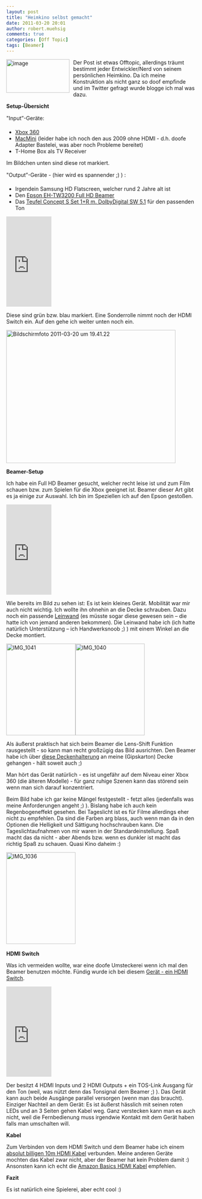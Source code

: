 ```yaml
---
layout: post
title: "Heimkino selbst gemacht"
date: 2011-03-20 20:01
author: robert.muehsig
comments: true
categories: [Off Topic]
tags: [Beamer]
---
```

<p><a href="{{BASE_PATH}}/assets/wp-images/image1214.png"><img style="border-bottom: 0px; border-left: 0px; margin: 0px 10px 0px 0px; display: inline; border-top: 0px; border-right: 0px" title="image" border="0" alt="image" align="left" src="{{BASE_PATH}}/assets/wp-images/image_thumb394.png" width="168" height="89" /></a> Der Post ist etwas Offtopic, allerdings träumt bestimmt jeder Entwickler/Nerd von seinem persönlichen Heimkino. Da ich meine Konstruktion als nicht ganz so doof empfinde und im Twitter gefragt wurde blogge ich mal was dazu.</p> <!--more-->  <p><strong>Setup-Übersicht</strong></p>  <p>"Input”-Geräte:</p>  <ul>   <li><a href="http://www.amazon.de/gp/product/B003S3QT0Q/ref=as_li_ss_tl?ie=UTF8&amp;tag=meinkleinerbl-21&amp;linkCode=as2&amp;camp=1638&amp;creative=19454&amp;creativeASIN=B003S3QT0Q">Xbox 360</a> </li>    <li><a href="http://www.amazon.de/gp/product/B003SBJUC2/ref=as_li_ss_tl?ie=UTF8&amp;tag=meinkleinerbl-21&amp;linkCode=as2&amp;camp=1638&amp;creative=19454&amp;creativeASIN=B003SBJUC2">MacMini</a> (leider habe ich noch den aus 2009 ohne HDMI - d.h. doofe Adapter Bastelei, was aber noch Probleme bereitet) </li>    <li>T-Home Box als TV Receiver </li> </ul>  <p>Im Bildchen unten sind diese rot markiert.</p>  <p>"Output”-Geräte - (hier wird es spannender ;) ) :</p>  <ul>   <li>Irgendein Samsung HD Flatscreen, welcher rund 2 Jahre alt ist </li>    <li>Den <a href="http://www.amazon.de/gp/product/B0046HAL6Q/ref=as_li_ss_tl?ie=UTF8&amp;tag=meinkleinerbl-21&amp;linkCode=as2&amp;camp=1638&amp;creative=19454&amp;creativeASIN=B0046HAL6Q">Epson EH-TW3200 Full HD Beamer</a> </li>    <li>Das <a href="http://www.amazon.de/gp/product/B000XQAVJG/ref=as_li_ss_tl?ie=UTF8&amp;tag=meinkleinerbl-21&amp;linkCode=as2&amp;camp=1638&amp;creative=19454&amp;creativeASIN=B000XQAVJG">Teufel Concept S Set 1+R m. DolbyDigital SW 5.1</a> für den passenden Ton </li> </ul>  <p><iframe style="width: 120px; height: 240px" marginheight="0" src="http://rcm-de.amazon.de/e/cm?lt1=_blank&amp;bc1=FFFFFF&amp;IS2=1&amp;bg1=FFFFFF&amp;fc1=000000&amp;lc1=0000FF&amp;t=meinkleinerbl-21&amp;o=3&amp;p=8&amp;l=as4&amp;m=amazon&amp;f=ifr&amp;ref=ss_til&amp;asins=B000XQAVJG" frameborder="0" marginwidth="0" scrolling="no"></iframe></p>  <p>Diese sind grün bzw. blau markiert. Eine Sonderrolle nimmt noch der HDMI Switch ein. Auf den gehe ich weiter unten noch ein.</p>  <p><a href="{{BASE_PATH}}/assets/wp-images/Bildschirmfoto20110320um19.41.22.png"><img style="border-bottom: 0px; border-left: 0px; display: inline; border-top: 0px; border-right: 0px" title="Bildschirmfoto 2011-03-20 um 19.41.22" border="0" alt="Bildschirmfoto 2011-03-20 um 19.41.22" src="{{BASE_PATH}}/assets/wp-images/Bildschirmfoto20110320um19.41.22_thumb.png" width="450" height="354" /></a> </p>  <p><strong>Beamer-Setup</strong></p>  <p>Ich habe ein Full HD Beamer gesucht, welcher recht leise ist und zum Film schauen bzw. zum Spielen f&uuml;r die Xbox geeignet ist. Beamer dieser Art gibt es ja einige zur Auswahl. Ich bin im Speziellen ich auf den Epson gesto&szlig;en. </p> <iframe style="width: 120px; height: 240px" marginheight="0" src="http://rcm-de.amazon.de/e/cm?lt1=_blank&amp;amp;bc1=FFFFFF&amp;amp;IS2=1&amp;amp;bg1=FFFFFF&amp;amp;fc1=000000&amp;amp;lc1=0000FF&amp;amp;t=meinkleinerbl-21&amp;amp;o=3&amp;amp;p=8&amp;amp;l=as4&amp;amp;m=amazon&amp;amp;f=ifr&amp;amp;ref=ss_til&amp;amp;asins=B0046HAL6Q" frameborder="0" marginwidth="0" scrolling="no"></iframe>  <p>Wie bereits im Bild zu sehen ist: Es ist kein kleines Ger&auml;t. Mobilit&auml;t war mir auch nicht wichtig. Ich wollte ihn ohnehin an die Decke schrauben. Dazu noch ein passende <a href="http://www.amazon.de/gp/product/B001W7JYYS/ref=as_li_ss_tl?ie=UTF8&amp;amp;tag=meinkleinerbl-21&amp;amp;linkCode=as2&amp;amp;camp=1638&amp;amp;creative=19454&amp;amp;creativeASIN=B001W7JYYS">Leinwand</a> (es m&uuml;sste sogar diese gewesen sein &ndash; die hatte ich von jemand anderen bekommen). Die Leinwand habe ich (ich hatte nat&uuml;rlich Unterst&uuml;tzung &ndash; ich Handwerksnoob ;) ) mit einem Winkel an die Decke montiert. </p>  <p><a href="{{BASE_PATH}}/assets/wp-images/IMG_1041.jpg"><img style="border-bottom: 0px; border-left: 0px; display: inline; border-top: 0px; border-right: 0px" title="IMG_1041" border="0" alt="IMG_1041" src="{{BASE_PATH}}/assets/wp-images/IMG_1041_thumb.jpg" width="184" height="244" /></a><a href="{{BASE_PATH}}/assets/wp-images/IMG_1040.jpg"><img style="border-bottom: 0px; border-left: 0px; display: inline; border-top: 0px; border-right: 0px" title="IMG_1040" border="0" alt="IMG_1040" src="{{BASE_PATH}}/assets/wp-images/IMG_1040_thumb.jpg" width="184" height="244" /></a></p>  <p>Als äußerst praktisch hat sich beim Beamer die Lens-Shift Funktion rausgestellt - so kann man recht großzügig das Bild ausrichten. Den Beamer habe ich über <a href="http://www.amazon.de/gp/product/B0002W69UQ/ref=as_li_ss_tl?ie=UTF8&amp;tag=meinkleinerbl-21&amp;linkCode=as2&amp;camp=1638&amp;creative=19454&amp;creativeASIN=B0002W69UQ">diese Deckenhalterung</a> an meine (Gipskarton) Decke gehangen - hält soweit auch ;)</p>  <p>Man hört das Gerät natürlich - es ist ungefähr auf dem Niveau einer Xbox 360 (die älteren Modelle) - für ganz ruhige Szenen kann das störend sein wenn man sich darauf konzentriert. </p>  <p>Beim Bild habe ich gar keine Mängel festgestellt - fetzt alles (jedenfalls was meine Anforderungen angeht ;) ). Bislang habe ich auch kein Regenbogeneffekt gesehen. Bei Tageslicht ist es für Filme allerdings eher nicht zu empfehlen. Da sind die Farben arg blass, auch wenn man da in den Optionen die Helligkeit und Sättigung hochschrauben kann. Die Tageslichtaufnahmen von mir waren in der Standardeinstellung. Spaß macht das da nicht - aber Abends bzw. wenn es dunkler ist macht das richtig Spaß zu schauen. Quasi Kino daheim :)</p>  <p><a href="{{BASE_PATH}}/assets/wp-images/IMG_1036.jpg"><img style="border-bottom: 0px; border-left: 0px; display: inline; border-top: 0px; border-right: 0px" title="IMG_1036" border="0" alt="IMG_1036" src="{{BASE_PATH}}/assets/wp-images/IMG_1036_thumb.jpg" width="184" height="244" /></a>&#160; </p>  <p><strong>HDMI Switch</strong></p>  <p>Was ich vermeiden wollte, war eine doofe Umsteckerei wenn ich mal den Beamer benutzen möchte. Fündig wurde ich bei diesem <a href="http://www.amazon.de/gp/product/B003K77K6W/ref=as_li_ss_tl?ie=UTF8&amp;tag=meinkleinerbl-21&amp;linkCode=as2&amp;camp=1638&amp;creative=19454&amp;creativeASIN=B003K77K6W">Gerät - ein HDMI Switch</a>.</p> <iframe style="width: 120px; height: 240px" marginheight="0" src="http://rcm-de.amazon.de/e/cm?lt1=_blank&amp;bc1=FFFFFF&amp;IS2=1&amp;bg1=FFFFFF&amp;fc1=000000&amp;lc1=0000FF&amp;t=meinkleinerbl-21&amp;o=3&amp;p=8&amp;l=as4&amp;m=amazon&amp;f=ifr&amp;ref=ss_til&amp;asins=B003K77K6W" frameborder="0" marginwidth="0" scrolling="no"></iframe>  <p>Der besitzt 4 HDMI Inputs und 2 HDMI Outputs + ein TOS-Link Ausgang für den Ton (weil, was nützt denn das Tonsignal dem Beamer ;) ). Das Gerät kann auch beide Ausgänge parallel versorgen (wenn man das braucht). Einziger Nachteil an dem Gerät: Es ist äußerst hässlich mit seinen roten LEDs und an 3 Seiten gehen Kabel weg. Ganz verstecken kann man es auch nicht, weil die Fernbedienung muss irgendwie Kontakt mit dem Gerät haben falls man umschalten will.</p>  <p><strong>Kabel</strong></p>  <p>Zum Verbinden von dem HDMI Switch und dem Beamer habe ich einem <a href="http://www.amazon.de/gp/product/B0015M7KJG/ref=as_li_ss_tl?ie=UTF8&amp;tag=meinkleinerbl-21&amp;linkCode=as2&amp;camp=1638&amp;creative=19454&amp;creativeASIN=B0015M7KJG">absolut billigen 10m HDMI Kabel</a> verbunden. Meine anderen Geräte mochten das Kabel zwar nicht, aber der Beamer hat kein Problem damit :)     <br />Ansonsten kann ich echt die <a href="http://www.amazon.de/gp/redirect.html?ie=UTF8&amp;location=http%3A%2F%2Fwww.amazon.de%2Fs%3Fie%3DUTF8%26x%3D0%26ref_%3Dnb_sb_noss%26y%3D0%26field-keywords%3Dhdmi%2520kabel%26url%3Dsearch-alias%253Delectronics&amp;site-redirect=de&amp;tag=meinkleinerbl-21&amp;linkCode=ur2&amp;camp=1638&amp;creative=19454">Amazon Basics HDMI Kabel</a> empfehlen.</p>  <p><strong>Fazit</strong></p>  <p>Es ist natürlich eine Spielerei, aber echt cool :)</p>
